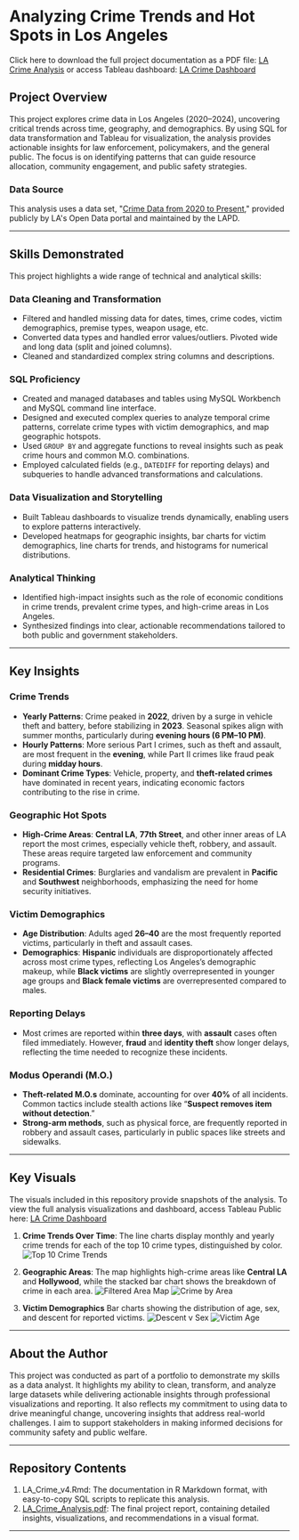 # Analyzing Crime Trends and Hot Spots in Los Angeles

Click here to download the full project documentation as a PDF file: [LA Crime Analysis](https://github.com/user-attachments/files/17951779/LA_Crime_Analysis.pdf)
or access Tableau dashboard: [LA Crime Dashboard](https://public.tableau.com/app/profile/dominique.akinyemi/viz/LACrime_17315232169020/LACrimeOverview)

## Project Overview
This project explores crime data in Los Angeles (2020–2024), uncovering critical trends across time, geography, and demographics. By using SQL for data transformation and Tableau for visualization, the analysis provides actionable insights for law enforcement, policymakers, and the general public. The focus is on identifying patterns that can guide resource allocation, community engagement, and public safety strategies.

### Data Source
This analysis uses a data set, "[Crime Data from 2020 to Present](https://data.lacity.org/Public-Safety/Crime-Data-from-2020-to-Present/2nrs-mtv8/about_data)," provided publicly by LA's Open Data portal and maintained by the LAPD.

---

## Skills Demonstrated
This project highlights a wide range of technical and analytical skills:

### Data Cleaning and Transformation
- Filtered and handled missing data for dates, times, crime codes, victim demographics, premise types, weapon usage, etc.
- Converted data types and handled error values/outliers. Pivoted wide and long data (split and joined columns).
- Cleaned and standardized complex string columns and descriptions.

### SQL Proficiency
- Created and managed databases and tables using MySQL Workbench and MySQL command line interface.
- Designed and executed complex queries to analyze temporal crime patterns, correlate crime types with victim demographics, and map geographic hotspots.
- Used `GROUP BY` and aggregate functions to reveal insights such as peak crime hours and common M.O. combinations.
- Employed calculated fields (e.g., `DATEDIFF` for reporting delays) and subqueries to handle advanced transformations and calculations.

### Data Visualization and Storytelling
- Built Tableau dashboards to visualize trends dynamically, enabling users to explore patterns interactively.
- Developed heatmaps for geographic insights, bar charts for victim demographics, line charts for trends, and histograms for numerical distributions.

### Analytical Thinking
- Identified high-impact insights such as the role of economic conditions in crime trends, prevalent crime types, and high-crime areas in Los Angeles.
- Synthesized findings into clear, actionable recommendations tailored to both public and government stakeholders.

---

## Key Insights

### Crime Trends
- **Yearly Patterns**: Crime peaked in **2022**, driven by a surge in vehicle theft and battery, before stabilizing in **2023**. Seasonal spikes align with summer months, particularly during **evening hours (6 PM–10 PM)**.  
- **Hourly Patterns**: More serious Part I crimes, such as theft and assault, are most frequent in the **evening**, while Part II crimes like fraud peak during **midday hours**.
- **Dominant Crime Types**: Vehicle, property, and **theft-related crimes** have dominated in recent years, indicating economic factors contributing to the rise in crime.

### Geographic Hot Spots
- **High-Crime Areas**: **Central LA**, **77th Street**, and other inner areas of LA report the most crimes, especially vehicle theft, robbery, and assault. These areas require targeted law enforcement and community programs.
- **Residential Crimes**: Burglaries and vandalism are prevalent in **Pacific** and **Southwest** neighborhoods, emphasizing the need for home security initiatives.

### Victim Demographics
- **Age Distribution**: Adults aged **26–40** are the most frequently reported victims, particularly in theft and assault cases.
- **Demographics**: **Hispanic** individuals are disproportionately affected across most crime types, reflecting Los Angeles’s demographic makeup, while **Black victims** are slightly overrepresented in younger age groups and **Black female victims** are overrepresented compared to males.

### Reporting Delays
- Most crimes are reported within **three days**, with **assault** cases often filed immediately. However, **fraud** and **identity theft** show longer delays, reflecting the time needed to recognize these incidents.

### Modus Operandi (M.O.)
- **Theft-related M.O.s** dominate, accounting for over **40%** of all incidents. Common tactics include stealth actions like “**Suspect removes item without detection**.”
- **Strong-arm methods**, such as physical force, are frequently reported in robbery and assault cases, particularly in public spaces like streets and sidewalks.

---

## Key Visuals
The visuals included in this repository provide snapshots of the analysis. To view the full analysis visualizations and dashboard, access Tableau Public here: [LA Crime Dashboard](https://public.tableau.com/app/profile/dominique.akinyemi/viz/LACrime_17315232169020/LACrimeOverview)

1. **Crime Trends Over Time**: The line charts display monthly and yearly crime trends for each of the top 10 crime types, distinguished by color.
![Top 10 Crime Trends](https://github.com/user-attachments/assets/dc80eb4f-af28-4065-927d-af75a615398d)

2. **Geographic Areas**: The map highlights high-crime areas like **Central LA** and **Hollywood**, while the stacked bar chart shows the breakdown of crime in each area.
![Filtered Area Map](https://github.com/user-attachments/assets/8cd00743-05ce-40be-9e4c-0b7e0d993742)
![Crime by Area](https://github.com/user-attachments/assets/0a340700-f526-44f2-b6ca-50adc6e2ceff)

4. **Victim Demographics** Bar charts showing the distribution of age, sex, and descent for reported victims.
![Descent v  Sex](https://github.com/user-attachments/assets/e686a4f3-2bd1-43ec-9df3-8f67356026b6)
![Victim Age](https://github.com/user-attachments/assets/27281a78-1bc6-4148-9076-56bcbcc7c48f)

---

## About the Author
This project was conducted as part of a portfolio to demonstrate my skills as a data analyst. It highlights my ability to clean, transform, and analyze large datasets while delivering actionable insights through professional visualizations and reporting. It also reflects my commitment to using data to drive meaningful change, uncovering insights that address real-world challenges. I aim to support stakeholders in making informed decisions for community safety and public welfare.

---

## Repository Contents
1. LA_Crime_v4.Rmd: The documentation in R Markdown format, with easy-to-copy SQL scripts to replicate this analysis.
2. [LA_Crime_Analysis.pdf](https://github.com/user-attachments/files/17951747/LA_Crime_Analysis.pdf): The final project report, containing detailed insights, visualizations, and recommendations in a visual format.

---
